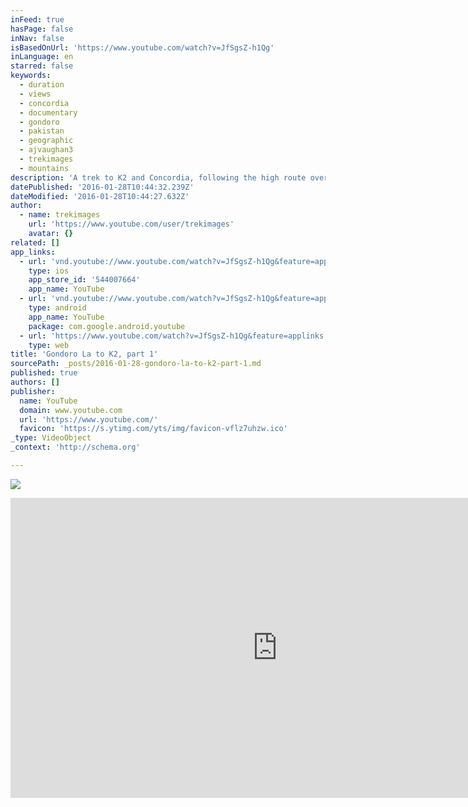 ```yaml
---
inFeed: true
hasPage: false
inNav: false
isBasedOnUrl: 'https://www.youtube.com/watch?v=JfSgsZ-h1Qg'
inLanguage: en
starred: false
keywords:
  - duration
  - views
  - concordia
  - documentary
  - gondoro
  - pakistan
  - geographic
  - ajvaughan3
  - trekimages
  - mountains
description: 'A trek to K2 and Concordia, following the high route over the Gondoro La pass. Part 1 takes us from Hushe over the Gondoro La pass to Concordia.'
datePublished: '2016-01-28T10:44:32.239Z'
dateModified: '2016-01-28T10:44:27.632Z'
author:
  - name: trekimages
    url: 'https://www.youtube.com/user/trekimages'
    avatar: {}
related: []
app_links:
  - url: 'vnd.youtube://www.youtube.com/watch?v=JfSgsZ-h1Qg&feature=applinks'
    type: ios
    app_store_id: '544007664'
    app_name: YouTube
  - url: 'vnd.youtube://www.youtube.com/watch?v=JfSgsZ-h1Qg&feature=applinks'
    type: android
    app_name: YouTube
    package: com.google.android.youtube
  - url: 'https://www.youtube.com/watch?v=JfSgsZ-h1Qg&feature=applinks'
    type: web
title: 'Gondoro La to K2, part 1'
sourcePath: _posts/2016-01-28-gondoro-la-to-k2-part-1.md
published: true
authors: []
publisher:
  name: YouTube
  domain: www.youtube.com
  url: 'https://www.youtube.com/'
  favicon: 'https://s.ytimg.com/yts/img/favicon-vflz7uhzw.ico'
_type: VideoObject
_context: 'http://schema.org'

---
```

![](https://the-grid-user-content.s3-us-west-2.amazonaws.com/c9b12f9d-c797-4ce0-80b3-4eec2878367e.jpg)

<iframe src="https://cdn.embedly.com/widgets/media.html?src=https%3A%2F%2Fwww.youtube.com%2Fembed%2FJfSgsZ-h1Qg%3Ffeature%3Doembed&amp;url=https%3A%2F%2Fwww.youtube.com%2Fwatch%3Fv%3DJfSgsZ-h1Qg&amp;image=https%3A%2F%2Fi.ytimg.com%2Fvi%2FJfSgsZ-h1Qg%2Fhqdefault.jpg&amp;key=b7d04c9b404c499eba89ee7072e1c4f7&amp;type=text%2Fhtml&amp;schema=youtube" width="854" height="480" scrolling="no" frameborder="0" allowfullscreen="allowfullscreen" style=""></iframe>